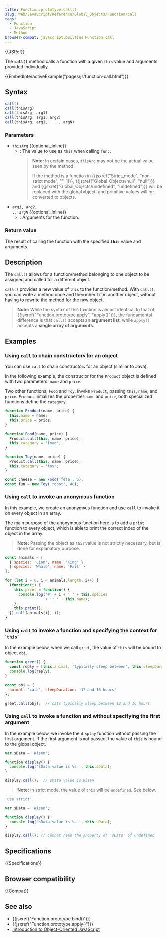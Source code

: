 ```yaml
---
title: Function.prototype.call()
slug: Web/JavaScript/Reference/Global_Objects/Function/call
tags:
  - Function
  - JavaScript
  - Method
browser-compat: javascript.builtins.Function.call
---
```

{{JSRef}}

The **`call()`** method calls a function with a given `this` value and arguments
provided individually.

{{EmbedInteractiveExample("pages/js/function-call.html")}}

## Syntax

```js
call()
call(thisArg)
call(thisArg, arg1)
call(thisArg, arg1, arg2)
call(thisArg, arg1, ... , argN)
```

### Parameters

*   `thisArg` {{optional_inline}}
    *   : The value to use as `this` when calling `func`.
        > **Note:** In certain cases, `thisArg` may not be the actual value seen by
        > the method.
        >
        > If the method is a function in
        > {{jsxref("Strict_mode", "non-strict mode", "",
        1)}},
        > {{jsxref("Global_Objects/null", "null")}} and
        > {{jsxref("Global_Objects/undefined", "undefined")}} will
        > be replaced with the global object, and primitive values will be converted
        > to objects.
*   <code><var>arg1</var>, <var>arg2</var>,
    ...<var>argN</var></code> {{optional_inline}}
    *   : Arguments for the function.

### Return value

The result of calling the function with the specified **`this`** value and
arguments.

## Description

The `call()` allows for a function/method belonging to one object to be assigned
and called for a different object.

`call()` provides a new value of `this` to the function/method. With `call()`,
you can write a method once and then inherit it in another object, without
having to rewrite the method for the new object.

> **Note:** While the syntax of this function is almost identical to that of
> {{jsxref("Function.prototype.apply", "apply()")}}, the
> fundamental difference is that `call()` accepts an **argument list**, while
> `apply()` accepts a **single array of arguments**.

## Examples

### Using `call` to chain constructors for an object

You can use `call` to chain constructors for an object (similar to Java).

In the following example, the constructor for the `Product` object is defined
with two parameters: `name` and `price`.

Two other functions, `Food` and `Toy`, invoke `Product`, passing `this`, `name`,
and `price`. `Product` initializes the properties `name` and `price`, both
specialized functions define the `category`.

```js
function Product(name, price) {
  this.name = name;
  this.price = price;
}

function Food(name, price) {
  Product.call(this, name, price);
  this.category = 'food';
}

function Toy(name, price) {
  Product.call(this, name, price);
  this.category = 'toy';
}

const cheese = new Food('feta', 5);
const fun = new Toy('robot', 40);
```

### Using `call` to invoke an anonymous function

In this example, we create an anonymous function and use `call` to invoke it on
every object in an array.

The main purpose of the anonymous function here is to add a `print` function to
every object, which is able to print the correct index of the object in the
array.

> **Note:** Passing the object as `this` value is not strictly necessary, but is
> done for explanatory purpose.

```js
const animals = [
  { species: 'Lion', name: 'King' },
  { species: 'Whale', name: 'Fail' }
];

for (let i = 0; i < animals.length; i++) {
  (function(i) {
    this.print = function() {
      console.log('#' + i + ' ' + this.species
                  + ': ' + this.name);
    }
    this.print();
  }).call(animals[i], i);
}
```

### Using `call` to invoke a function and specifying the context for '`this`'

In the example below, when we call `greet`, the value of `this` will be bound to
object `obj`.

```js
function greet() {
  const reply = [this.animal, 'typically sleep between', this.sleepDuration].join(' ');
  console.log(reply);
}

const obj = {
  animal: 'cats', sleepDuration: '12 and 16 hours'
};

greet.call(obj);  // cats typically sleep between 12 and 16 hours
```

### Using `call` to invoke a function and without specifying the first argument

In the example below, we invoke the `display` function without passing the first
argument. If the first argument is not passed, the value of `this` is bound to
the global object.

```js
var sData = 'Wisen';

function display() {
  console.log('sData value is %s ', this.sData);
}

display.call();  // sData value is Wisen
```

> **Note:** In strict mode, the value of `this` will be `undefined`. See below.

```js
'use strict';

var sData = 'Wisen';

function display() {
  console.log('sData value is %s ', this.sData);
}

display.call(); // Cannot read the property of 'sData' of undefined
```

## Specifications

{{Specifications}}

## Browser compatibility

{{Compat}}

## See also

*   {{jsxref("Function.prototype.bind()")}}
*   {{jsxref("Function.prototype.apply()")}}
*   [Introduction to Object-Oriented JavaScript](/en-US/docs/Learn/JavaScript/Objects)
